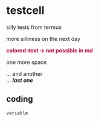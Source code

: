 # testcell
silly tests from termux  
<html>
<body>
more silliness on the next day<br>
<p><span style="color: #C70039"><b>colored-text -> not possible in md</b></span></p>
</body>
</html>
one more space

... and another<br/>
... <strong><em>last one</em></strong>

<h2>coding</h2>
<code>variable</code>
